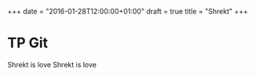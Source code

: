 +++
date = "2016-01-28T12:00:00+01:00"
draft = true
title = "Shrekt"
+++
# TP Git
Shrekt is love Shrekt is love
